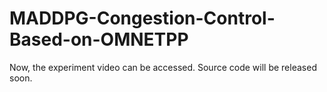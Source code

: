 # MADDPG-Congestion-Control-Based-on-OMNETPP

Now, the experiment video can be accessed. Source code will be released soon.
